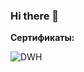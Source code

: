 ### Hi there 👋

**Сертификаты:**

![DWH](https://github.com/OksanaGlazkova/Certification_DWH-Data-Warehouse-)
